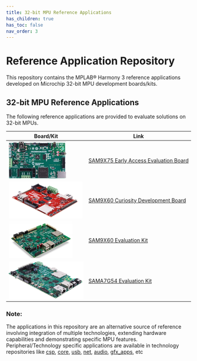 ```yaml
---
title: 32-bit MPU Reference Applications
has_children: true
has_toc: false
nav_order: 3
---
```

# Reference Application Repository

This repository contains the MPLAB® Harmony 3 reference applications developed on Microchip 32-bit MPU development boards/kits.

## 32-bit MPU Reference Applications

The following reference applications are provided to evaluate solutions on 32-bit MPUs.

| Board/Kit | Link |
| ---   | --- |
| <img src = "./sam9x75_early_access_eval_board/image.png"> | [SAM9X75 Early Access Evaluation Board](./sam9x75_early_access_eval_board/readme.md) |
| <img src = "./sam9x60_curiosity_dev_board/image.png"> | [SAM9X60 Curiosity Development Board](./sam9x60_curiosity_dev_board/readme.md) |
| <img src = "./sam9x60_ek/image.png"> | [SAM9X60 Evaluation Kit](./sam9x60_ek/readme.md) |
| <img src = "./sama7g54_ek/image.png"> | [SAMA7G54 Evaluation Kit](./sama7g54_ek/readme.md) |

### **Note:**
The applications in this repository are an alternative source of reference involving integration of multiple technologies, extending hardware capabilities and demonstrating specific MPU features.
Peripheral/Technology specific applications are available in technology repositories like [csp](https://github.com/Microchip-MPLAB-Harmony/csp), [core](https://github.com/Microchip-MPLAB-Harmony/core), [usb](https://github.com/Microchip-MPLAB-Harmony/usb), [net](https://github.com/Microchip-MPLAB-Harmony/net), [audio](https://github.com/Microchip-MPLAB-Harmony/audio), [gfx_apps](https://github.com/Microchip-MPLAB-Harmony/gfx_apps), etc
